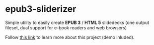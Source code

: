 epub3-sliderizer
================

Simple utility to easily create __EPUB 3__ / __HTML 5__ slidedecks (one output fileset, dual support for e-book readers and web browsers)

Follow [this link](http://danielweck.github.io/epub3-sliderizer "epub3-sliderizer homepage") to learn more about this project (demo inluded).


